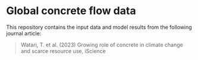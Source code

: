 # Global concrete flow data

This repository contains the input data and model results from the following journal article:

>Watari, T. et al. (2023) Growing role of concrete in climate change and scarce resource use, iScience
